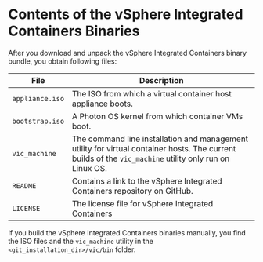 # Contents of the vSphere Integrated Containers Binaries 

After you download and unpack the vSphere Integrated Containers binary bundle, you obtain following files:

| **File** | **Description** |
| --- | --- |
|```appliance.iso``` | The ISO from which a virtual container host appliance boots.|
|```bootstrap.iso``` | A Photon OS kernel from which container VMs boot.|
|```vic_machine``` | The command line installation and management utility for virtual container hosts. The current builds of the ```vic_machine``` utility only run on Linux OS.| 
|`README`|Contains a link to the vSphere Integrated Containers repository on GitHub.|
|`LICENSE`|The license file for vSphere Integrated Containers|

If you build the vSphere Integrated Containers binaries manually, you find the ISO files and the ```vic_machine``` utility in the `<git_installation_dir>/vic/bin` folder.